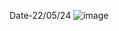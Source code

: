 Date-22/05/24
![image](https://github.com/piyush0mandloi/P_Responsive_Admin_DashBoard/assets/129135570/2882424a-78ff-4fb8-83f7-d89e38209b4f)
